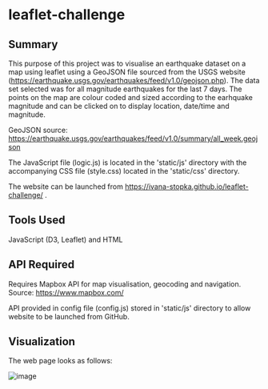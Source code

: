 # leaflet-challenge

## Summary

This purpose of this project was to visualise an earthquake dataset on a map using leaflet using a GeoJSON file sourced from the USGS website (https://earthquake.usgs.gov/earthquakes/feed/v1.0/geojson.php). The data set selected was for all magnitude earthquakes for the last 7 days. The points on the map are colour coded and sized according to the earhquake magnitude and can be clicked on to display location, date/time and magnitude.

GeoJSON source: https://earthquake.usgs.gov/earthquakes/feed/v1.0/summary/all_week.geojson

The JavaScript file (logic.js) is located in the 'static/js' directory with the accompanying CSS file (style.css) located in the 'static/css' directory.

The website can be launched from https://ivana-stopka.github.io/leaflet-challenge/ .

## Tools Used

JavaScript (D3, Leaflet) and HTML

## API Required

Requires Mapbox API for map visualisation, geocoding and navigation. Source: https://www.mapbox.com/ 

API provided in config file (config.js) stored in 'static/js' directory to allow website to be launched from GitHub.

## Visualization

The web page looks as follows:

![image](https://user-images.githubusercontent.com/86386401/144697850-68d44780-0c0d-42a8-8e3d-73164d8866dd.png)
